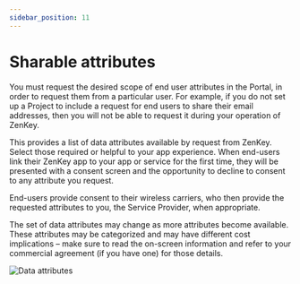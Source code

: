 ```yaml
---
sidebar_position: 11
---
```


# Sharable attributes

You must request the desired scope of end user attributes in the Portal, in order to request them from a particular user.  For example, if you do not set up a Project to include a request for end users to share their email addresses, then you will not be able to request it during your operation of ZenKey.

This provides a list of data attributes available by request from ZenKey. Select those required or helpful to your app experience. When end-users link their ZenKey app to your app or service for the first time, they will be presented with a consent screen and the opportunity to decline to consent to any attribute you request.   

End-users provide consent to their wireless carriers, who then provide the requested attributes to you, the Service Provider, when appropriate. 

The set of data attributes may change as more attributes become available. These attributes may be categorized and may have different cost implications – make sure to read the on-screen information and refer to your commercial agreement (if you have one) for those details.


![Data attributes](https://files.readme.io/619ac98-Data_Attributes.png)
